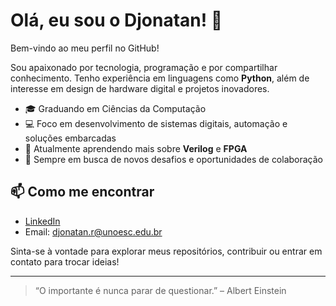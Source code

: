 # Olá, eu sou o Djonatan! 👋

Bem-vindo ao meu perfil no GitHub!

Sou apaixonado por tecnologia, programação e por compartilhar conhecimento. Tenho experiência em linguagens como **Python**, além de interesse em design de hardware digital e projetos inovadores.

- 🎓 Graduando em Ciências da Computação
- 💻 Foco em desenvolvimento de sistemas digitais, automação e soluções embarcadas
- 🌱 Atualmente aprendendo mais sobre **Verilog** e **FPGA**
- 🚀 Sempre em busca de novos desafios e oportunidades de colaboração

## 📫 Como me encontrar

- [LinkedIn](https://www.linkedin.com/in/Djonatan/baron)
- Email: djonatan.r@unoesc.edu.br

Sinta-se à vontade para explorar meus repositórios, contribuir ou entrar em contato para trocar ideias!

---

> “O importante é nunca parar de questionar.” – Albert Einstein
